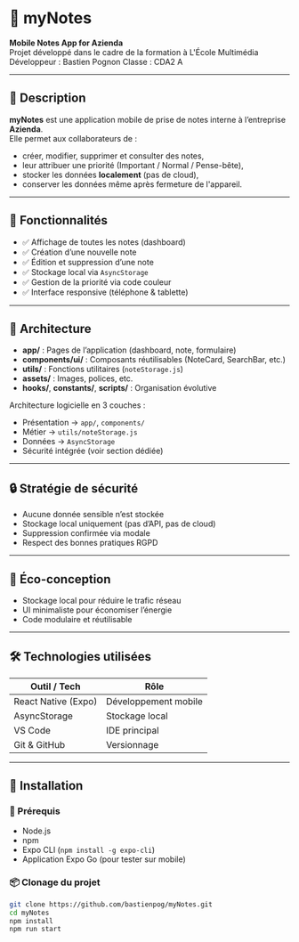 # 📝 myNotes

**Mobile Notes App for Azienda**  
Projet développé dans le cadre de la formation à L'École Multimédia  
Développeur : Bastien Pognon
Classe : CDA2 A

---

## 📌 Description

**myNotes** est une application mobile de prise de notes interne à l’entreprise **Azienda**.  
Elle permet aux collaborateurs de :

- créer, modifier, supprimer et consulter des notes,
- leur attribuer une priorité (Important / Normal / Pense-bête),
- stocker les données **localement** (pas de cloud),
- conserver les données même après fermeture de l'appareil.

---

## 🚀 Fonctionnalités

- ✅ Affichage de toutes les notes (dashboard)
- ✅ Création d’une nouvelle note
- ✅ Édition et suppression d’une note
- ✅ Stockage local via `AsyncStorage`
- ✅ Gestion de la priorité via code couleur
- ✅ Interface responsive (téléphone & tablette)

---

## 🧱 Architecture

- **app/** : Pages de l’application (dashboard, note, formulaire)
- **components/ui/** : Composants réutilisables (NoteCard, SearchBar, etc.)
- **utils/** : Fonctions utilitaires (`noteStorage.js`)
- **assets/** : Images, polices, etc.
- **hooks/**, **constants/**, **scripts/** : Organisation évolutive

Architecture logicielle en 3 couches :

- Présentation → `app/`, `components/`
- Métier → `utils/noteStorage.js`
- Données → `AsyncStorage`
- Sécurité intégrée (voir section dédiée)

---

## 🔒 Stratégie de sécurité

- Aucune donnée sensible n’est stockée
- Stockage local uniquement (pas d’API, pas de cloud)
- Suppression confirmée via modale
- Respect des bonnes pratiques RGPD

---

## 🌱 Éco-conception

- Stockage local pour réduire le trafic réseau
- UI minimaliste pour économiser l’énergie
- Code modulaire et réutilisable

---

## 🛠️ Technologies utilisées

| Outil / Tech        | Rôle                 |
| ------------------- | -------------------- |
| React Native (Expo) | Développement mobile |
| AsyncStorage        | Stockage local       |
| VS Code             | IDE principal        |
| Git & GitHub        | Versionnage          |

---

## 🧪 Installation

### 🔧 Prérequis

- Node.js
- npm
- Expo CLI (`npm install -g expo-cli`)
- Application Expo Go (pour tester sur mobile)

### 📦 Clonage du projet

```bash
git clone https://github.com/bastienpog/myNotes.git
cd myNotes
npm install
npm run start
```
